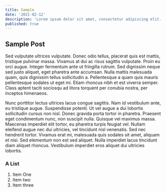 ```yaml
---
title: Sample
date: '2021-02-12'
description: 'Lorem ipsum dolor sit amet, consectetur adipiscing elit. Praesent vitae auctor dui. Mauris a faucibus arcu, vitae malesuada libero. Suspendisse in lectus vitae diam lobortis consequat.'
published: true
---
```


## Sample Post

Sed vulputate ultrices vulputate. Donec odio tellus, placerat quis est mattis, tristique pulvinar massa. Vivamus at dui ac risus sagittis vulputate. Proin eu orci augue. Integer fermentum ante ut fringilla rutrum. Sed dignissim neque sed justo aliquet, eget pharetra ante accumsan. Nulla mattis malesuada quam, quis dignissim tellus sollicitudin a. Pellentesque a quam quis mauris pellentesque sodales ut eget mi. Etiam rhoncus nibh et est viverra semper. Class aptent taciti sociosqu ad litora torquent per conubia nostra, per inceptos himenaeos.

Nunc porttitor lectus ultrices lacus congue sagittis. Nam id vestibulum ante, eu tristique augue. Suspendisse potenti. Ut vel augue a dui lobortis sollicitudin cursus non nisl. Donec gravida porta tortor in pharetra. Praesent eget condimentum nunc, non suscipit nulla. Quisque vel maximus massa. Maecenas imperdiet elit tortor, eu pharetra turpis feugiat vel. Nullam eleifend augue nec dui ultricies, vel tincidunt nisl venenatis. Sed nec hendrerit tortor. Vivamus erat mi, malesuada quis sodales sit amet, aliquam et nisi. Sed elementum non est sed aliquet. Nulla imperdiet lacus tincidunt diam aliquet rhoncus. Vestibulum imperdiet eros aliquet dui ultricies lobortis.


### A List

1. Item One
2. Item two
3. Item three